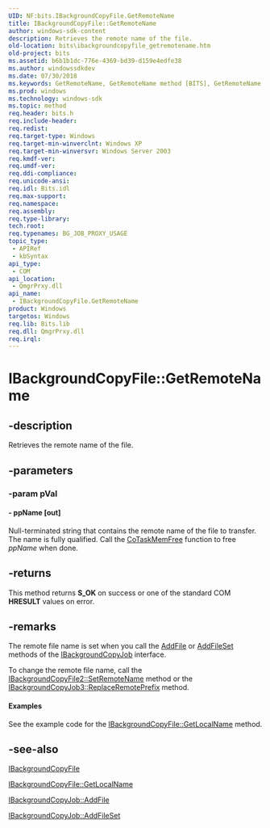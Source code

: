 ```yaml
---
UID: NF:bits.IBackgroundCopyFile.GetRemoteName
title: IBackgroundCopyFile::GetRemoteName
author: windows-sdk-content
description: Retrieves the remote name of the file.
old-location: bits\ibackgroundcopyfile_getremotename.htm
old-project: bits
ms.assetid: b6b1b1dc-776e-4369-bd39-d159e4edfe38
ms.author: windowssdkdev
ms.date: 07/30/2018
ms.keywords: GetRemoteName, GetRemoteName method [BITS], GetRemoteName method [BITS],IBackgroundCopyFile interface, IBackgroundCopyFile interface [BITS],GetRemoteName method, IBackgroundCopyFile.GetRemoteName, IBackgroundCopyFile::GetRemoteName, _drz_ibackgroundcopyfile_getremotename, bits.ibackgroundcopyfile_getremotename, bits/IBackgroundCopyFile::GetRemoteName
ms.prod: windows
ms.technology: windows-sdk
ms.topic: method
req.header: bits.h
req.include-header: 
req.redist: 
req.target-type: Windows
req.target-min-winverclnt: Windows XP
req.target-min-winversvr: Windows Server 2003
req.kmdf-ver: 
req.umdf-ver: 
req.ddi-compliance: 
req.unicode-ansi: 
req.idl: Bits.idl
req.max-support: 
req.namespace: 
req.assembly: 
req.type-library: 
tech.root: 
req.typenames: BG_JOB_PROXY_USAGE
topic_type:
 - APIRef
 - kbSyntax
api_type:
 - COM
api_location:
 - QmgrPrxy.dll
api_name:
 - IBackgroundCopyFile.GetRemoteName
product: Windows
targetos: Windows
req.lib: Bits.lib
req.dll: QmgrPrxy.dll
req.irql: 
---
```


# IBackgroundCopyFile::GetRemoteName


## -description


Retrieves the remote name of the file.


## -parameters




### -param pVal






#### - ppName [out]

Null-terminated string that contains the remote name of the file to transfer. The name is fully qualified. Call the 
<a href="https://msdn.microsoft.com/en-us/library/ms680722(v=VS.85).aspx">CoTaskMemFree</a> function to free <i>ppName</i> when done.


## -returns



This method returns <b>S_OK</b> on success or one of the standard COM <b>HRESULT</b> values on error.




## -remarks



The remote file name is set when you call the 
<a href="https://msdn.microsoft.com/en-us/library/Aa363017(v=VS.85).aspx">AddFile</a> or 
<a href="https://msdn.microsoft.com/en-us/library/Aa363019(v=VS.85).aspx">AddFileSet</a> methods of the 
<a href="https://msdn.microsoft.com/en-us/library/Aa362973(v=VS.85).aspx">IBackgroundCopyJob</a> interface.

To change the remote file name, call the <a href="https://msdn.microsoft.com/en-us/library/Aa362948(v=VS.85).aspx">IBackgroundCopyFile2::SetRemoteName</a> method or the <a href="https://msdn.microsoft.com/en-us/library/Aa362993(v=VS.85).aspx">IBackgroundCopyJob3::ReplaceRemotePrefix</a> method.


#### Examples

See the example code for the 
<a href="https://msdn.microsoft.com/en-us/library/Aa362956(v=VS.85).aspx">IBackgroundCopyFile::GetLocalName</a> method.

<div class="code"></div>



## -see-also




<a href="https://msdn.microsoft.com/en-us/library/Aa362881(v=VS.85).aspx">IBackgroundCopyFile</a>



<a href="https://msdn.microsoft.com/en-us/library/Aa362956(v=VS.85).aspx">IBackgroundCopyFile::GetLocalName</a>



<a href="https://msdn.microsoft.com/en-us/library/Aa363017(v=VS.85).aspx">IBackgroundCopyJob::AddFile</a>



<a href="https://msdn.microsoft.com/en-us/library/Aa363019(v=VS.85).aspx">IBackgroundCopyJob::AddFileSet</a>
 

 

